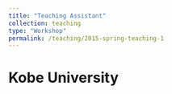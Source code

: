 ```yaml
---
title: "Teaching Assistant"
collection: teaching
type: "Workshop"
permalink: /teaching/2015-spring-teaching-1
---
```


Kobe University
======

